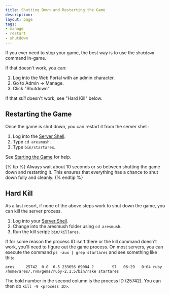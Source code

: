 ```yaml
---
title: Shutting Down and Restarting the Game
description: 
layout: page
tags:
- manage
- restart
- shutdown
---
```


If you ever need to stop your game, the best way is to use the `shutdown` command in-game.

If that doesn't work, you can:

1. Log into the Web Portal with an admin character.
2. Go to Admin -> Manage.
3. Click "Shutdown".

If that _still_ doesn't work, see "Hard Kill" below.

## Restarting the Game

Once the game is shut down, you can restart it from the server shell:

1. Log into the [Server Shell](/tutorials/install/server-shell.html).
2. Type `cd aresmush`.
3. Type `bin/startares`.

See [Starting the Game](/tutorials/manage/start.html) for help.

{% tip %} 
Always wait about 10 seconds or so between shutting the game down and restarting it.  This ensures that everything has a chance to shut down fully and cleanly.
{% endtip %}

## Hard Kill

As a last resort, if none of the above steps work to shut down the game, you can kill the server process.  

1. Log into your [Server Shell](/tutorials/install/server-shell.html).
2. Change into the aresmush folder using `cd aresmush`.
3. Run the kill script: `bin/killares`.

If for some reason the process ID isn't there or the kill command doesn't work, you'll need to figure out the game process.  On most servers, you can execute the command `ps -aux | grep startares` and see something like this:

    ares     25742  0.0  6.5 233656 69084 ?        Sl   06:29   0:04 ruby /home/ares/.rvm/gems/ruby-2.1.5/bin/rake startares

The bold number in the second column is the process ID (25742). You can then do `kill -9 <process ID>`.